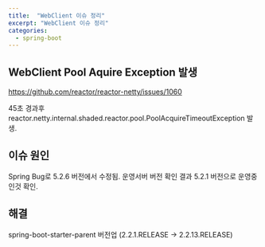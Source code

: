 ```yaml
---
title:  "WebClient 이슈 정리"
excerpt: "WebClient 이슈 정리"
categories:
  - spring-boot
---
```

## WebClient Pool Aquire Exception 발생
https://github.com/reactor/reactor-netty/issues/1060

45초 경과후 reactor.netty.internal.shaded.reactor.pool.PoolAcquireTimeoutException 발생.


## 이슈 원인
Spring Bug로 5.2.6 버전에서 수정됨.
운영서버 버전 확인 결과 5.2.1 버전으로 운영중인것 확인.

## 해결
spring-boot-starter-parent 버전업 (2.2.1.RELEASE -> 2.2.13.RELEASE)


